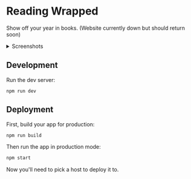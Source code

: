 # Reading Wrapped

Show off your year in books. (Website currently down but should return soon)

<details>
    <summary>Screenshots</summary>
    
![Reading Wrapped](https://github.com/user-attachments/assets/f81182bf-55f3-4a2b-b341-b8b9a9fc8522)

The home page to import a Goodreads list if you have one.

![Edit your list](https://github.com/user-attachments/assets/598dba78-293f-4a11-884c-d5c3fbe8ff43)

Edit your list by removing books, adding books, and change ratings

![Your Reading Wrapped](https://github.com/user-attachments/assets/656e6561-a7af-4754-a364-3b91791cf8c8)

See your wrapped page! Share your public url to show your friends.

![Grid hater](https://github.com/user-attachments/assets/9a793451-9bbc-4e64-af15-0bfc3843a154)

Sort your books how you'd like.

</details>

## Development

Run the dev server:

```shellscript
npm run dev
```

## Deployment

First, build your app for production:

```sh
npm run build
```

Then run the app in production mode:

```sh
npm start
```

Now you'll need to pick a host to deploy it to.



